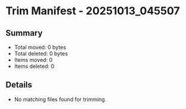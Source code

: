 # Trim Manifest - 20251013_045507

## Summary
- Total moved: 0 bytes
- Total deleted: 0 bytes
- Items moved: 0
- Items deleted: 0

## Details
- No matching files found for trimming.

